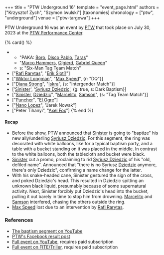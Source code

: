+++
title = "PTW Underground 16"
template = "event_page.html"
authors = ["Krzysztof Zych", "Szymon Iwulski"]
[taxonomies]
chronology = ["ptw", "underground"]
venue = ["ptw-targowa"]
+++

PTW Underground 16 was an event by [PTW](@/o/ptw.md) that took place on July 30, 2023 at the [PTW Performance Center](@/v/ptw-targowa.md).


{% card() %}
- - "PAKA: [Boro](@/w/boro.md), [Disco Pablo](@/w/disco-pablo.md), [Taras](@/w/taras.md)"
  - "[Marco Hammers](@/w/marco-hammers.md), [Olgierd](@/w/olgierd.md), [Gabriel Queen](@/w/gabriel-queen.md)"
  - s: "Six-Man Tag Team Match"
- ["[Rafi Rarytas](@/w/rafi.md)", "[Erik Šlotíř](@/w/erik-slotir.md)"]
- ["[Wiktor Longman](@/w/wiktor-longman.md)", "[Max Speed](@/w/max-speed.md)", {r: "DQ"}]
- ["[Diana Strong](@/w/diana-strong.md)", "[Iskra](@/w/iskra.md)", {s: "Intergender
      Match"}]
- ['[Sinister](@/w/sinister.md)', '[Syriusz Dziedzic](@/w/dziedzic.md)', {g: true,
    s: Dark Baptism}]
- ["[Sinister](@/w/sinister.md), [Dziedzic](@/w/dziedzic.md)", "[Marcelito](@/w/marcelito.md),
    [Samson](@/w/samson.md)", {s: "Tag Team Match"}]
- ["[Puncher](@/w/puncher.md)", "[El Ogre](@/w/el-ogre.md)"]
- ["[Nano Lopez](@/w/nano-lopez.md)", "Jarek Nowak"]
- ["Peter Tihanyi", "[Axel Fox](@/w/axel-fox.md)"]
{% end %}

#### Recap

* Before the show, PTW announced that [Sinister](@/w/sinister.md) is going to "baptize" his new ally/underling [Syriusz Dziedzic](@/w/dziedzic.md). For this segment, the ring was decorated with white balloons, like for a typical baptism party, and a table with a bucket standing on it was placed in the middle. In contrast to the white balloons, both the tablecloth and bucket were black.
* [Sinister](@/w/sinister.md) cut a promo, proclaiming to rid [Syriusz Dziedzic](@/w/dziedzic.md) of his "old, defiled name". Announced that "there is no Syriusz [Dziedzic](@/w/dziedzic.md) anymore, there's only Dziedzic", confirming a name change for the latter.
* With his snake-headed cane, Sinister gestured the sign of the cross, and poked Dziedzic's head. This resulted in Dziedzic spitting an unknown black liquid, presumably because of some supernatural activity. Next, Sinister forcibly put Dziedzic's head into the bucket, pulling it out barely in time to stop him from drowning. [Marcelito](@/w/marcelito.md) and [Samson](@/w/samson.md) interfered, chasing the others outside the ring.
* [Max Speed](@/w/max-speed.md) lost due to an intervention by [Rafi Rarytas](@/w/rafi.md).

### References

* [The baptism segment on YouTube](https://www.youtube.com/watch?v=5wJm0wZJoko)
* [PTW's Facebook result post](https://www.facebook.com/PrimeTimeWrestlingPL/posts/pfbid031meMsmGq7ediXuSoXjcXbmCBXbGgrGgBS6thv5PGhEqt3KBvbosSHwkyMjZktFxel)
* [Full event on YouTube](https://www.youtube.com/watch?v=vFknTT_bV4o), requires paid subscription
* [Full event on FITE/Triller](https://www.trillertv.com/watch/ptw-underground-16/2pdk9/), requires paid subscription
